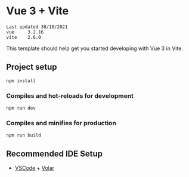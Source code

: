# Vue 3 + Vite

```
Last updated 30/10/2021
vue 	3.2.16
vite 	2.6.0
```



This template should help get you started developing with Vue 3 in Vite.

## Project setup

```
npm install
```

### Compiles and hot-reloads for development

```
npm run dev
```

### Compiles and minifies for production

```
npm run build
```

## Recommended IDE Setup

- [VSCode](https://code.visualstudio.com/) + [Volar](https://marketplace.visualstudio.com/items?itemName=johnsoncodehk.volar)
